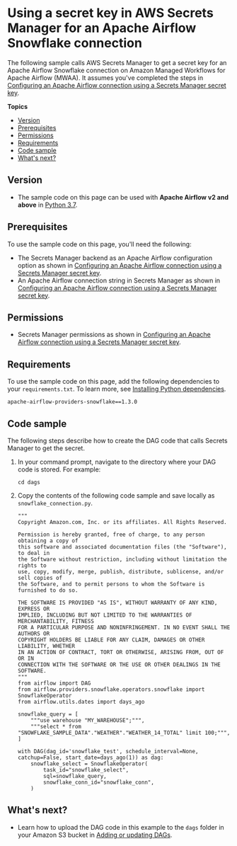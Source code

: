 # Using a secret key in AWS Secrets Manager for an Apache Airflow Snowflake connection<a name="samples-sm-snowflake"></a>

The following sample calls AWS Secrets Manager to get a secret key for an Apache Airflow Snowflake connection on Amazon Managed Workflows for Apache Airflow \(MWAA\)\. It assumes you've completed the steps in [Configuring an Apache Airflow connection using a Secrets Manager secret key](connections-secrets-manager.md)\.

**Topics**
+ [Version](#samples-sm-snowflake-version)
+ [Prerequisites](#samples-sm-snowflake-prereqs)
+ [Permissions](#samples-sm-snowflake-permissions)
+ [Requirements](#samples-sm-snowflake-dependencies)
+ [Code sample](#samples-sm-snowflake-code)
+ [What's next?](#samples-sm-snowflake-next-up)

## Version<a name="samples-sm-snowflake-version"></a>
+ The sample code on this page can be used with **Apache Airflow v2 and above** in [Python 3\.7](https://www.python.org/dev/peps/pep-0537/)\.

## Prerequisites<a name="samples-sm-snowflake-prereqs"></a>

To use the sample code on this page, you'll need the following:
+ The Secrets Manager backend as an Apache Airflow configuration option as shown in [Configuring an Apache Airflow connection using a Secrets Manager secret key](connections-secrets-manager.md)\.
+ An Apache Airflow connection string in Secrets Manager as shown in [Configuring an Apache Airflow connection using a Secrets Manager secret key](connections-secrets-manager.md)\.

## Permissions<a name="samples-sm-snowflake-permissions"></a>
+ Secrets Manager permissions as shown in [Configuring an Apache Airflow connection using a Secrets Manager secret key](connections-secrets-manager.md)\.

## Requirements<a name="samples-sm-snowflake-dependencies"></a>

To use the sample code on this page, add the following dependencies to your `requirements.txt`\. To learn more, see [Installing Python dependencies](working-dags-dependencies.md)\.

```
apache-airflow-providers-snowflake==1.3.0
```

## Code sample<a name="samples-sm-snowflake-code"></a>

The following steps describe how to create the DAG code that calls Secrets Manager to get the secret\.

1. In your command prompt, navigate to the directory where your DAG code is stored\. For example:

   ```
   cd dags
   ```

1. Copy the contents of the following code sample and save locally as `snowflake_connection.py`\.

   ```
   """
   Copyright Amazon.com, Inc. or its affiliates. All Rights Reserved.
    
   Permission is hereby granted, free of charge, to any person obtaining a copy of
   this software and associated documentation files (the "Software"), to deal in
   the Software without restriction, including without limitation the rights to
   use, copy, modify, merge, publish, distribute, sublicense, and/or sell copies of
   the Software, and to permit persons to whom the Software is furnished to do so.
    
   THE SOFTWARE IS PROVIDED "AS IS", WITHOUT WARRANTY OF ANY KIND, EXPRESS OR
   IMPLIED, INCLUDING BUT NOT LIMITED TO THE WARRANTIES OF MERCHANTABILITY, FITNESS
   FOR A PARTICULAR PURPOSE AND NONINFRINGEMENT. IN NO EVENT SHALL THE AUTHORS OR
   COPYRIGHT HOLDERS BE LIABLE FOR ANY CLAIM, DAMAGES OR OTHER LIABILITY, WHETHER
   IN AN ACTION OF CONTRACT, TORT OR OTHERWISE, ARISING FROM, OUT OF OR IN
   CONNECTION WITH THE SOFTWARE OR THE USE OR OTHER DEALINGS IN THE SOFTWARE.
   """
   from airflow import DAG
   from airflow.providers.snowflake.operators.snowflake import SnowflakeOperator
   from airflow.utils.dates import days_ago
   
   snowflake_query = [
       """use warehouse "MY_WAREHOUSE";""",
       """select * from "SNOWFLAKE_SAMPLE_DATA"."WEATHER"."WEATHER_14_TOTAL" limit 100;""",
   ]
   
   with DAG(dag_id='snowflake_test', schedule_interval=None, catchup=False, start_date=days_ago(1)) as dag:
       snowflake_select = SnowflakeOperator(
           task_id="snowflake_select",
           sql=snowflake_query,
           snowflake_conn_id="snowflake_conn",
       )
   ```

## What's next?<a name="samples-sm-snowflake-next-up"></a>
+ Learn how to upload the DAG code in this example to the `dags` folder in your Amazon S3 bucket in [Adding or updating DAGs](configuring-dag-folder.md)\.